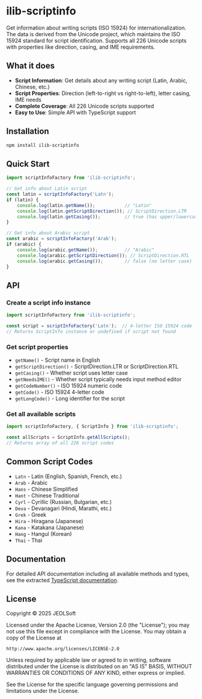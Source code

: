 # ilib-scriptinfo

Get information about writing scripts (ISO 15924) for internationalization. The data is derived from the Unicode project, which maintains the ISO 15924 standard for script identification. Supports all 226 Unicode scripts with properties like direction, casing, and IME requirements.

## What it does

- **Script Information**: Get details about any writing script (Latin, Arabic, Chinese, etc.)
- **Script Properties**: Direction (left-to-right vs right-to-left), letter casing, IME needs
- **Complete Coverage**: All 226 Unicode scripts supported
- **Easy to Use**: Simple API with TypeScript support

## Installation

```bash
npm install ilib-scriptinfo
```

## Quick Start

```javascript
import scriptInfoFactory from 'ilib-scriptinfo';

// Get info about Latin script
const latin = scriptInfoFactory('Latn');
if (latin) {
    console.log(latin.getName());           // "Latin"
    console.log(latin.getScriptDirection()); // ScriptDirection.LTR
    console.log(latin.getCasing());         // true (has upper/lowercase)
}

// Get info about Arabic script
const arabic = scriptInfoFactory('Arab');
if (arabic) {
    console.log(arabic.getName());          // "Arabic"
    console.log(arabic.getScriptDirection()); // ScriptDirection.RTL
    console.log(arabic.getCasing());        // false (no letter case)
}
```

## API

### Create a script info instance
```javascript
import scriptInfoFactory from 'ilib-scriptinfo';

const script = scriptInfoFactory('Latn');  // 4-letter ISO 15924 code
// Returns ScriptInfo instance or undefined if script not found
```

### Get script properties
- `getName()` - Script name in English
- `getScriptDirection()` - ScriptDirection.LTR or ScriptDirection.RTL 
- `getCasing()` - Whether script uses letter case
- `getNeedsIME()` - Whether script typically needs input method editor
- `getCodeNumber()` - ISO 15924 numeric code
- `getCode()` - ISO 15924 4-letter code
- `getLongCode()` - Long identifier for the script

### Get all available scripts
```javascript
import scriptInfoFactory, { ScriptInfo } from 'ilib-scriptinfo';

const allScripts = ScriptInfo.getAllScripts();
// Returns array of all 226 script codes
```

## Common Script Codes

- `Latn` - Latin (English, Spanish, French, etc.)
- `Arab` - Arabic
- `Hans` - Chinese Simplified
- `Hant` - Chinese Traditional
- `Cyrl` - Cyrillic (Russian, Bulgarian, etc.)
- `Deva` - Devanagari (Hindi, Marathi, etc.)
- `Grek` - Greek
- `Hira` - Hiragana (Japanese)
- `Kana` - Katakana (Japanese)
- `Hang` - Hangul (Korean)
- `Thai` - Thai

## Documentation

For detailed API documentation including all available methods and types, see the extracted [TypeScript documentation](https://github.com/iLib-js/ilib-mono/blob/main/packages/ilib-scriptinfo/docs/index.html).

## License

Copyright © 2025 JEDLSoft

Licensed under the Apache License, Version 2.0 (the "License");
you may not use this file except in compliance with the License.
You may obtain a copy of the License at

    http://www.apache.org/licenses/LICENSE-2.0

Unless required by applicable law or agreed to in writing, software
distributed under the License is distributed on an "AS IS" BASIS,
WITHOUT WARRANTIES OR CONDITIONS OF ANY KIND, either express or implied.

See the License for the specific language governing permissions and
limitations under the License. 